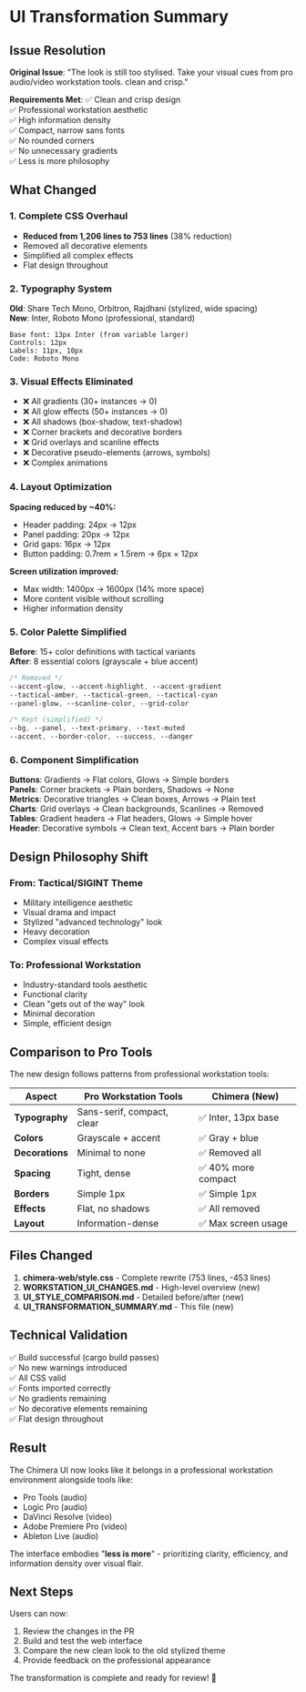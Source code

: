 # UI Transformation Summary

## Issue Resolution

**Original Issue**: "The look is still too stylised. Take your visual cues from pro audio/video workstation tools. clean and crisp."

**Requirements Met**:
✅ Clean and crisp design  
✅ Professional workstation aesthetic  
✅ High information density  
✅ Compact, narrow sans fonts  
✅ No rounded corners  
✅ No unnecessary gradients  
✅ Less is more philosophy  

## What Changed

### 1. Complete CSS Overhaul
- **Reduced from 1,206 lines to 753 lines** (38% reduction)
- Removed all decorative elements
- Simplified all complex effects
- Flat design throughout

### 2. Typography System
**Old**: Share Tech Mono, Orbitron, Rajdhani (stylized, wide spacing)  
**New**: Inter, Roboto Mono (professional, standard)

```
Base font: 13px Inter (from variable larger)
Controls: 12px  
Labels: 11px, 10px
Code: Roboto Mono
```

### 3. Visual Effects Eliminated
- ❌ All gradients (30+ instances → 0)
- ❌ All glow effects (50+ instances → 0)
- ❌ All shadows (box-shadow, text-shadow)
- ❌ Corner brackets and decorative borders
- ❌ Grid overlays and scanline effects
- ❌ Decorative pseudo-elements (arrows, symbols)
- ❌ Complex animations

### 4. Layout Optimization
**Spacing reduced by ~40%:**
- Header padding: 24px → 12px
- Panel padding: 20px → 12px
- Grid gaps: 16px → 12px
- Button padding: 0.7rem × 1.5rem → 6px × 12px

**Screen utilization improved:**
- Max width: 1400px → 1600px (14% more space)
- More content visible without scrolling
- Higher information density

### 5. Color Palette Simplified
**Before**: 15+ color definitions with tactical variants  
**After**: 8 essential colors (grayscale + blue accent)

```css
/* Removed */
--accent-glow, --accent-highlight, --accent-gradient
--tactical-amber, --tactical-green, --tactical-cyan
--panel-glow, --scanline-color, --grid-color

/* Kept (simplified) */
--bg, --panel, --text-primary, --text-muted
--accent, --border-color, --success, --danger
```

### 6. Component Simplification

**Buttons**: Gradients → Flat colors, Glows → Simple borders  
**Panels**: Corner brackets → Plain borders, Shadows → None  
**Metrics**: Decorative triangles → Clean boxes, Arrows → Plain text  
**Charts**: Grid overlays → Clean backgrounds, Scanlines → Removed  
**Tables**: Gradient headers → Flat headers, Glows → Simple hover  
**Header**: Decorative symbols → Clean text, Accent bars → Plain border  

## Design Philosophy Shift

### From: Tactical/SIGINT Theme
- Military intelligence aesthetic
- Visual drama and impact
- Stylized "advanced technology" look
- Heavy decoration
- Complex visual effects

### To: Professional Workstation
- Industry-standard tools aesthetic  
- Functional clarity
- Clean "gets out of the way" look
- Minimal decoration
- Simple, efficient design

## Comparison to Pro Tools

The new design follows patterns from professional workstation tools:

| Aspect | Pro Workstation Tools | Chimera (New) |
|--------|----------------------|---------------|
| **Typography** | Sans-serif, compact, clear | ✅ Inter, 13px base |
| **Colors** | Grayscale + accent | ✅ Gray + blue |
| **Decorations** | Minimal to none | ✅ Removed all |
| **Spacing** | Tight, dense | ✅ 40% more compact |
| **Borders** | Simple 1px | ✅ Simple 1px |
| **Effects** | Flat, no shadows | ✅ All removed |
| **Layout** | Information-dense | ✅ Max screen usage |

## Files Changed

1. **chimera-web/style.css** - Complete rewrite (753 lines, -453 lines)
2. **WORKSTATION_UI_CHANGES.md** - High-level overview (new)
3. **UI_STYLE_COMPARISON.md** - Detailed before/after (new)
4. **UI_TRANSFORMATION_SUMMARY.md** - This file (new)

## Technical Validation

✅ Build successful (cargo build passes)  
✅ No new warnings introduced  
✅ All CSS valid  
✅ Fonts imported correctly  
✅ No gradients remaining  
✅ No decorative elements remaining  
✅ Flat design throughout  

## Result

The Chimera UI now looks like it belongs in a professional workstation environment alongside tools like:
- Pro Tools (audio)
- Logic Pro (audio)
- DaVinci Resolve (video)
- Adobe Premiere Pro (video)
- Ableton Live (audio)

The interface embodies "**less is more**" - prioritizing clarity, efficiency, and information density over visual flair.

## Next Steps

Users can now:
1. Review the changes in the PR
2. Build and test the web interface
3. Compare the new clean look to the old stylized theme
4. Provide feedback on the professional appearance

The transformation is complete and ready for review! 🎉
